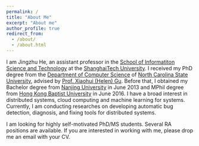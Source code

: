 ```yaml
---
permalink: /
title: "About Me"
excerpt: "About me"
author_profile: true
redirect_from: 
  - /about/
  - /about.html
---
```


I am Jingzhu He, an assistant professor in the [School of Informatiton Science and Technology](https://sist.shanghaitech.edu.cn/sist_en/main.htm) at the [ShanghaiTech University](https://www.shanghaitech.edu.cn/eng/main.htm). I received my PhD degree from the [Department of Computer Science](https://www.csc.ncsu.edu) of [North Carolina State University](https://www.ncsu.edu), advised by [Prof. Xiaohui (Helen) Gu](https://www.csc.ncsu.edu/faculty/gu/). Before that, I obtained my Bachelor degree from [Nanjing University](https://www.nju.edu.cn/en/main.psp) in June 2013 and MPhil degree from [Hong Kong Baptist University](http://www.hkbu.edu.hk/eng/main/index.jsp) in June 2016. I have a broad interest in distributed systems, cloud computing and machine learning for systems. Currently, I am conducting researches on developing automatic bug detection, diagnosis, and fixing tools for distributed systems. 

I am looking for highly self-motivated PhD/MS students. Several RA positions are available. If you are interested in working with me, please drop me an email with your CV.




